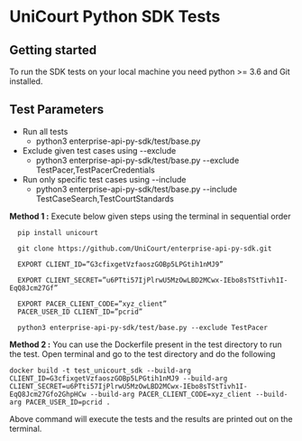 # UniCourt Python SDK Tests


## Getting started 
To run the SDK tests on your local machine you need python >= 3.6 and Git installed. 

## Test Parameters
- Run all tests
  - python3 enterprise-api-py-sdk/test/base.py
- Exclude given test cases using --exclude
  - python3 enterprise-api-py-sdk/test/base.py --exclude TestPacer,TestPacerCredentials
- Run only specific test cases using --include
  - python3 enterprise-api-py-sdk/test/base.py --include TestCaseSearch,TestCourtStandards



**Method 1 :**  Execute below given steps using the terminal in sequential order 

```
  pip install unicourt

  git clone https://github.com/UniCourt/enterprise-api-py-sdk.git

  EXPORT CLIENT_ID=”G3cfixgetVzfaoszGOBp5LPGtih1nMJ9”

  EXPORT CLIENT_SECRET=”u6PTti57IjPlrwU5MzOwLBD2MCwx-IEbo8sTStTivh1I-EqQ8Jcm27Gf”

  EXPORT PACER_CLIENT_CODE=”xyz_client”
  PACER_USER_ID CLIENT_ID=”pcrid”

  python3 enterprise-api-py-sdk/test/base.py --exclude TestPacer
```

**Method 2 :** You can use the Dockerfile present in the test directory to run the test. Open terminal and go to the test directory and do the following 

```
docker build -t test_unicourt_sdk --build-arg CLIENT_ID=G3cfixgetVzfaoszGOBp5LPGtih1nMJ9 --build-arg CLIENT_SECRET=u6PTti57IjPlrwU5MzOwLBD2MCwx-IEbo8sTStTivh1I-EqQ8Jcm27Gfo2GhpHCw --build-arg PACER_CLIENT_CODE=xyz_client --build-arg PACER_USER_ID=pcrid .
```

  Above command will execute the tests and the results are printed out on the terminal.


